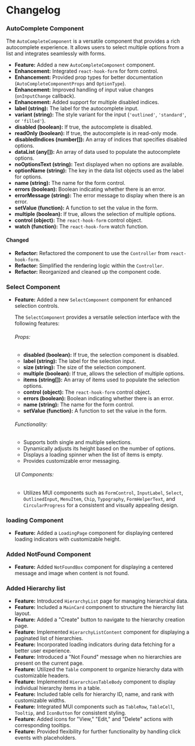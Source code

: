 # Changelog

### AutoComplete Component ###
The `AutoCompleteComponent` is a versatile component that provides a rich autocomplete experience. It allows users to select multiple options from a list and integrates seamlessly with forms.
- **Feature:** Added a new `AutoCompleteComponent` component.
- **Enhancement:** Integrated `react-hook-form` for form control.
- **Enhancement:** Provided prop types for better documentation (`AutoCompleteComponentProps` and `OptionType`).
- **Enhancement:** Improved handling of input value changes (`onInputChange` callback).
- **Enhancement:** Added support for multiple disabled indices.
- **label (string):** The label for the autocomplete input.
- **variant (string):** The style variant for the input (`'outlined'`, `'standard'`, or `'filled'`).
- **disabled (boolean):** If true, the autocomplete is disabled.
- **readOnly (boolean):** If true, the autocomplete is in read-only mode.
- **disabledIndices (number[]):** An array of indices that specifies disabled options.
- **dataList (any[]):** An array of data used to populate the autocomplete options.
- **noOptionsText (string):** Text displayed when no options are available.
- **optionName (string):** The key in the data list objects used as the label for options.
- **name (string):** The name for the form control.
- **errors (boolean):** Boolean indicating whether there is an error.
- **errorMessage (string):** The error message to display when there is an error.
- **setValue (function):** A function to set the value in the form.
- **multiple (boolean):** If true, allows the selection of multiple options.
- **control (object):** The `react-hook-form` control object.
- **watch (function):** The `react-hook-form` watch function.
#### Changed

- **Refactor:** Refactored the component to use the `Controller` from `react-hook-form`.
- **Refactor:** Simplified the rendering logic within the `Controller`.
- **Refactor:** Reorganized and cleaned up the component code.

### Select Component ###
- **Feature:** Added a new `SelectComponent` component for enhanced selection controls.

  The `SelectComponent` provides a versatile selection interface with the following features:

  ###### Props:

    - **disabled (boolean):** If true, the selection component is disabled.
    - **label (string):** The label for the selection input.
    - **size (string):** The size of the selection component.
    - **multiple (boolean):** If true, allows the selection of multiple options.
    - **items (string[]):** An array of items used to populate the selection options.
    - **control (object):** The `react-hook-form` control object.
    - **errors (boolean):** Boolean indicating whether there is an error.
    - **name (string):** The name for the form control.
    - **setValue (function):** A function to set the value in the form.

  ###### Functionality:

    - Supports both single and multiple selections.
    - Dynamically adjusts its height based on the number of options.
    - Displays a loading spinner when the list of items is empty.
    - Provides customizable error messaging.

  ###### UI Components:

    - Utilizes MUI components such as `FormControl`, `InputLabel`, `Select`, `OutlinedInput`, `MenuItem`, `Chip`, `Typography`, `FormHelperText`, and `CircularProgress` for a consistent and visually appealing design.

### loading Component

- **Feature:** Added a `LoadingPage` component for displaying centered loading indicators with customizable height.

### Added NotFound Component

- **Feature:** Added `NotFoundBox` component for displaying a centered message and image when content is not found.

### Added Hierarchy list

- **Feature:** Introduced `HierarchyList` page for managing hierarchical data.
- **Feature:** Included a `MainCard` component to structure the hierarchy list layout.
- **Feature:** Added a "Create" button to navigate to the hierarchy creation page.
- **Feature:** Implemented `HierarchyListContent` component for displaying a paginated list of hierarchies.
- **Feature:** Incorporated loading indicators during data fetching for a better user experience.
- **Feature:** Introduced a "Not Found" message when no hierarchies are present on the current page.
- **Feature:** Utilized the `Table` component to organize hierarchy data with customizable headers.
- **Feature:** Implemented `HierarchiesTableBody` component to display individual hierarchy items in a table.
- **Feature:** Included table cells for hierarchy ID, name, and rank with customizable widths.
- **Feature:** Integrated MUI components such as `TableRow`, `TableCell`, `Tooltip`, and `IconButton` for consistent styling.
- **Feature:** Added icons for "View," "Edit," and "Delete" actions with corresponding tooltips.
- **Feature:** Provided flexibility for further functionality by handling click events with placeholders.
